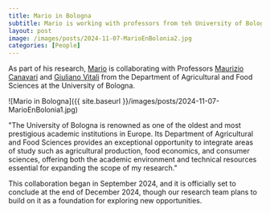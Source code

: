 ```yaml
---
title: Mario in Bologna
subtitle: Mario is working with professors from teh University of Bologna
layout: post
image: /images/posts/2024-11-07-MarioEnBolonia2.jpg
categories: [People]
---
```

As part of his research, [Mario](https://www.iaaa.es/staff/mario/) is collaborating with Professors [Maurizio Canavari](https://www.unibo.it/sitoweb/maurizio.canavari/en) and [Giuliano Vitali](https://www.unibo.it/sitoweb/giuliano.vitali/en) from the Department of Agricultural and Food Sciences at the University of Bologna.


![Mario in Bologna]({{ site.baseurl }}/images/posts/2024-11-07-MarioEnBolonia1.jpg)

"The University of Bologna is renowned as one of the oldest and most prestigious academic institutions in Europe. Its Department of Agricultural and Food Sciences provides an exceptional opportunity to integrate areas of study such as agricultural production, food economics, and consumer sciences, offering both the academic environment and technical resources essential for expanding the scope of my research."

This collaboration began in September 2024, and it is officially set to conclude at the end of December 2024, though our research team plans to build on it as a foundation for exploring new opportunities.

